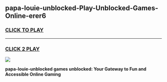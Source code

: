 
## papa-louie-unblocked-Play-Unblocked-Games-Online-erer6
<h3>
<a href="https://premium76.site?title=papa-louie-unblocked&ref=25A">CLICK TO PLAY</a></h3>
<hr>

<h3>
<a href="https://premium76.site?title=papa-louie-unblocked&ref=25A">CLICK 2 PLAY</a>
  
</h3>

<a href="https://premium76.site?title=papa-louie-unblocked&ref=25A"><img src="https://clearcache.store/games.png"></a>


**papa-louie-unblocked games unblocked: Your Gateway to Fun and Accessible Online Gaming**
